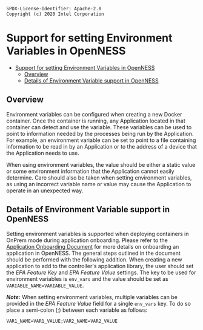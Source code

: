 ```text
SPDX-License-Identifier: Apache-2.0
Copyright (c) 2020 Intel Corporation
```

# Support for setting Environment Variables in OpenNESS

- [Support for setting Environment Variables in OpenNESS](#support-for-setting-environment-variables-in-openness)
  - [Overview](#overview)
  - [Details of Environment Variable support in OpenNESS](#details-of-environment-variable-support-in-openness)

## Overview

Environment variables can be configured when creating a new Docker container. Once the container is running, any Application located in that container can detect and use the variable. These variables can be used to point to information needed by the processes being run by the Application. For example, an environment variable can be set to point to a file containing information to be read in by an Application or to the address of a device that the Application needs to use.

When using environment variables, the value should be either a static value or some environment information that the Application cannot easily determine. Care should also be taken when setting environment variables, as using an incorrect variable name or value may cause the Application to operate in an unexpected way.

## Details of Environment Variable support in OpenNESS

Setting environment variables is supported when deploying containers in OnPrem mode during application onboarding. Please refer to the [Application Onboarding Document](https://github.com/otcshare/x-specs/blob/master/doc/applications-onboard/on-premises-applications-onboarding.md) for more details on onboarding an application in OpenNESS. The general steps outlined in the document should be performed with the following addition. When creating a new application to add to the controller's application library, the user should set the *EPA Feature Key* and *EPA Feature Value* settings. The key to be used for environment variables is `env_vars` and the value should be set as `VARIABLE_NAME=VARIABLE_VALUE`.

***Note:*** When setting environment variables, multiple variables can be provided in the *EPA Feature Value* field for a single `env_vars` key. To do so place a semi-colon (;) between each variable as follows:

    VAR1_NAME=VAR1_VALUE;VAR2_NAME=VAR2_VALUE
